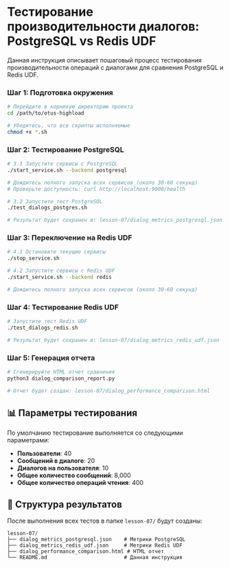 # Тестирование производительности диалогов: PostgreSQL vs Redis UDF

Данная инструкция описывает пошаговый процесс тестирования производительности операций с диалогами для сравнения PostgreSQL и Redis UDF.

### Шаг 1: Подготовка окружения

```bash
# Перейдите в корневую директорию проекта
cd /path/to/otus-highload

# Убедитесь, что все скрипты исполняемые
chmod +x *.sh
```

### Шаг 2: Тестирование PostgreSQL

```bash
# 3.1 Запустите сервисы с PostgreSQL
./start_service.sh --backend postgresql

# Дождитесь полного запуска всех сервисов (около 30-60 секунд)
# Проверьте доступность: curl http://localhost:9000/health

# 3.2 Запустите тест PostgreSQL
./test_dialogs_postgres.sh

# Результат будет сохранен в: lesson-07/dialog_metrics_postgresql.json
```

### Шаг 3: Переключение на Redis UDF

```bash
# 4.1 Остановите текущие сервисы
./stop_service.sh

# 4.2 Запустите сервисы с Redis UDF
./start_service.sh --backend redis

# Дождитесь полного запуска всех сервисов (около 30-60 секунд)
```

### Шаг 4: Тестирование Redis UDF

```bash
# Запустите тест Redis UDF
./test_dialogs_redis.sh

# Результат будет сохранен в: lesson-07/dialog_metrics_redis_udf.json
```

### Шаг 5: Генерация отчета

```bash
# Сгенерируйте HTML отчет сравнения
python3 dialog_comparison_report.py

# Отчет будет создан: lesson-07/dialog_performance_comparison.html
```

## 📊 Параметры тестирования

По умолчанию тестирование выполняется со следующими параметрами:

- **Пользователи**: 40
- **Сообщений в диалоге**: 20  
- **Диалогов на пользователя**: 10
- **Общее количество сообщений**: 8,000
- **Общее количество операций чтения**: 400

## 📁 Структура результатов

После выполнения всех тестов в папке `lesson-07/` будут созданы:

```
lesson-07/
├── dialog_metrics_postgresql.json    # Метрики PostgreSQL
├── dialog_metrics_redis_udf.json     # Метрики Redis UDF  
├── dialog_performance_comparison.html # HTML отчет
└── README.md                         # Данная инструкция
```